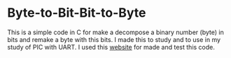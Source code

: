 # Byte-to-Bit-Bit-to-Byte
This is a simple code in C for make a decompose a binary  number (byte) in bits and remake a byte with this bits.
I made this to study and to use in my study of PIC with UART.
I used this [website](https://www.onlinegdb.com/online_c_compiler#) for made and test this code. 
